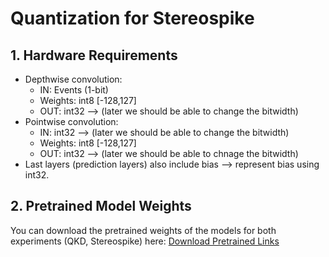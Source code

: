 # Quantization for Stereospike
## 1. Hardware Requirements
- Depthwise convolution:
  - IN: Events (1-bit)
  - Weights: int8 [-128,127]
  - OUT: int32 --> (later we should be able to change the bitwidth)
- Pointwise convolution:
  - IN: int32 --> (later we should be able to change the bitwidth)
  - Weights: int8 [-128,127]
  - OUT: int32 --> (later we should be able to chnage the bitwidth)
- Last layers (prediction layers) also include bias --> represent bias using int32.

## 2. Pretrained Model Weights
You can download the pretrained weights of the models for both experiments (QKD, Stereospike) here:
[Download Pretrained Links](https://drive.google.com/drive/folders/1yG0c-reaNzCwuCU-2aJ4HVLOC9idG5NU)
